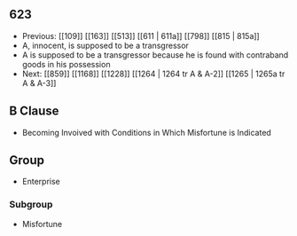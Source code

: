 ## 623
- Previous: [[109]] [[163]] [[513]] [[611 | 611a]] [[798]] [[815 | 815a]] 
- A, innocent, is supposed to be a transgressor
- A is supposed to be a transgressor because he is found with contraband goods in his possession
- Next: [[859]] [[1168]] [[1228]] [[1264 | 1264 tr A &amp; A-2]] [[1265 | 1265a tr A &amp; A-3]] 

## B Clause
- Becoming Invoived with Conditions in Which Misfortune is Indicated

## Group
- Enterprise

### Subgroup
- Misfortune

